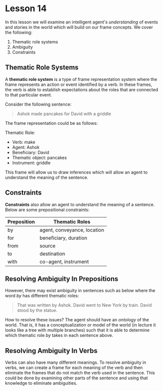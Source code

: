 # Lesson 14

In this lesson we will examine an intelligent agent's _understanding_ of events and stories in the world which will build on our frame concepts. We cover the following:

1. Thematic role systems
2. Ambiguity
3. Constraints

## Thematic Role Systems

A **thematic role system** is a type of frame representation system where the frame represents an action or event identified by a verb. In these frames, the verb is able to establish expectations about the roles that are connected to that particular event.

Consider the following sentence:

> Ashok made pancakes for David with a griddle

The frame representation could be as follows:

Thematic Role:

- Verb: make
- Agent: Ashok
- Beneficiary: David
- Thematic object: pancakes
- Instrument: griddle

This frame will allow us to draw inferences which will allow an agent to understand the meaning of the sentence.

## Constraints

**Constraints** also allow an agent to understand the meaning of a sentence. Below are some prepositional constraints:

| Preposition | Thematic Roles              |
| ----------- | --------------------------- |
| by          | agent, conveyance, location |
| for         | beneficiary, duration       |
| from        | source                      |
| to          | destination                 |
| with        | co-agent, instrument        |

## Resolving Ambiguity In Prepositions

However, there may exist ambiguity in sentences such as below where the word _by_ has different thematic roles:

> That was written by Ashok.
> David went to New York by train.
> David stood by the statue.

How to resolve these issues? The agent should have an _ontology_ of the world. That is, it has a conceptualization or model of the world (in lecture it looks like a tree with multiple branches) such that it is able to determine which thematic role _by_ takes in each sentence above.

## Resolving Ambiguity In Verbs

Verbs can also have many different meanings. To resolve ambiguity in verbs, we can create a frame for each meaning of the verb and then eliminate the frames that do not match the verb used in the sentence. This could be done by examining other parts of the sentence and using that knowledge to eliminate ambiguities.
